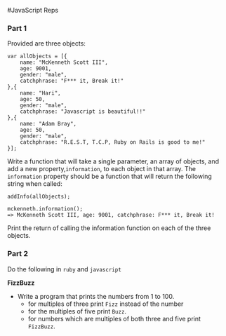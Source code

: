 #JavaScript Reps

### Part 1
Provided are three objects:

```
var allObjects = [{
	name: "McKenneth Scott III",
	age: 9001,
	gender: "male",
	catchphrase: "F*** it, Break it!"
},{
	name: "Hari",
	age: 50,
	gender: "male",
	catchphrase: "Javascript is beautiful!!"
},{
	name: "Adam Bray",
	age: 50,
	gender: "male",
	catchphrase: "R.E.S.T, T.C.P, Ruby on Rails is good to me!"
}];

```

Write a function that will take a single parameter, an array of objects, and add a new property,`information`, to each object in that array. The `information` property should be a function that will return the following string when called:

```
addInfo(allObjects);

mckenneth.information();
=> McKenneth Scott III, age: 9001, catchphrase: F*** it, Break it!
```
Print the return of calling the information function on each of the three objects.

### Part 2
Do the following in `ruby` and `javascript`

**FizzBuzz** 

- Write a program that prints the numbers from 1 to 100.  
	- for multiples of three print `Fizz` instead of the number
	- for the multiples of five print `Buzz`. 
	- for numbers which are multiples of both three and five print `FizzBuzz`.
